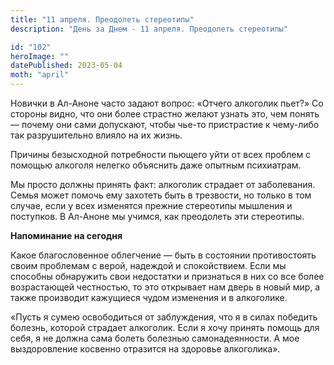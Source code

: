 ```yaml
---
title: "11 апреля. Преодолеть стереотипы"
description: "День за Днем - 11 апреля. Преодолеть стереотипы"

id: "102"
heroImage: ""
datePublished: 2023-05-04
moth: "april"
---
```


Новички в Ал-Аноне часто задают вопрос: «Отчего алкоголик пьет?» Со стороны
видно, что они более страстно желают узнать это, чем понять — почему они сами
допускают, чтобы чье-то пристрастие к чему-либо так разрушительно влияло на их
жизнь.

Причины безысходной потребности пьющего уйти от всех проблем с помощью
алкоголя нелегко объяснить даже опытным психиатрам.

Мы просто должны принять факт: алкоголик страдает от заболевания. Семья может
помочь ему захотеть быть в трезвости, но только в том случае, если у всех
изменятся прежние стереотипы мышления и поступков. В Ал-Аноне мы учимся, как
преодолеть эти стереотипы.

**Напоминание на сегодня**

Какое благословенное облегчение — быть в состоянии противостоять своим
проблемам с верой, надеждой и спокойствием. Если мы способны обнаружить свои
недостатки и признаться в них со все более возрастающей честностью, то это
открывает нам дверь в новый мир, а также производит кажущиеся чудом изменения
и в алкоголике.

«Пусть я сумею освободиться от заблуждения, что я в силах победить болезнь,
которой страдает алкоголик. Если я хочу принять помощь для себя, я не должна
сама болеть болезнью самонадеянности. А мое выздоровление косвенно отразится
на здоровье алкоголика».
